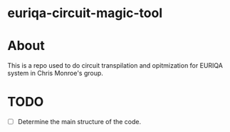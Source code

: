 # euriqa-circuit-magic-tool

# About
This is a repo used to do circuit transpilation and opitmization for EURIQA system in Chris Monroe's group.


# TODO
- [ ] Determine the main structure of the code.
